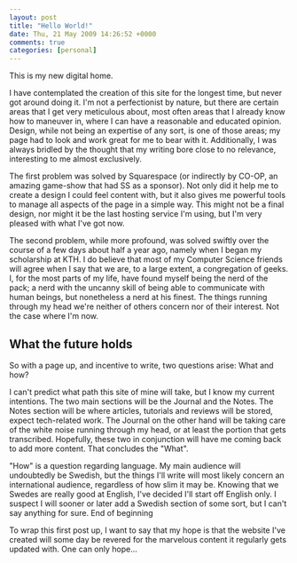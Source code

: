 ```yaml
---
layout: post
title: "Hello World!"
date: Thu, 21 May 2009 14:26:52 +0000
comments: true
categories: [personal]
---
```

This is my new digital home.

I have contemplated the creation of this site for the longest time, but never got around doing it.
I'm not a perfectionist by nature, but there are certain areas that I get very meticulous about, most often areas that I already know how to maneuver in, where I can have a reasonable and educated opinion. Design, while not being an expertise of any sort, is one of those areas; my page had to look and work great for me to bear with it.
Additionally, I was always bridled by the thought that my writing bore close to no relevance, interesting to me almost exclusively.

The first problem was solved by Squarespace (or indirectly by CO-OP, an amazing game-show that had SS as a sponsor). Not only did it help me to create a design I could feel content with, but it also gives me powerful tools to manage all aspects of the page in a simple way. This might not be a final design, nor might it be the last hosting service I'm using, but I'm very pleased with what I've got now.

The second problem, while more profound, was solved swiftly over the course of a few days about half a year ago, namely when I began my scholarship at KTH.
I do believe that most of my Computer Science friends will agree when I say that we are, to a large extent, a congregation of geeks. I, for the most parts of my life, have found myself being the nerd of the pack; a nerd with the uncanny skill of being able to communicate with human beings, but nonetheless a nerd at his finest.
The things running through my head we're neither of others concern nor of their interest. Not the case where I'm now.

## What the future holds

So with a page up, and incentive to write, two questions arise: What and how?

I can't predict what path this site of mine will take, but I know my current intentions. The two main sections will be the Journal and the Notes. The Notes section will be where articles, tutorials and reviews will be stored, expect tech-related work. The Journal on the other hand will be taking care of the white noise running through my head, or at least the portion that gets transcribed.
Hopefully, these two in conjunction will have me coming back to add more content. That concludes the "What".

"How" is a question regarding language. My main audience will undoubtedly be Swedish, but the things I'll write will most likely concern an international audience, regardless of how slim it may be. Knowing that we Swedes are really good at English, I've decided I'll start off English only. I suspect I will sooner or later add a Swedish section of some sort, but I can't say anything for sure.
End of beginning

To wrap this first post up, I want to say that my hope is that the website I've created will some day be revered for the marvelous content it regularly gets updated with. One can only hope...
